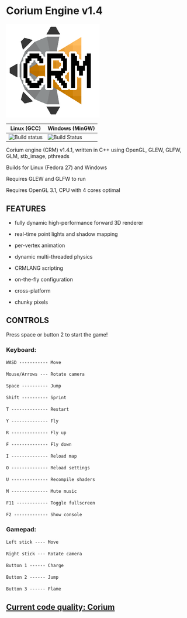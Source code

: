 # Corium Engine v1.4

<img src="https://raw.githubusercontent.com/Ronin748/Corium/master/gfx/misc/CRM_logo.png" width="256" height="256">

| Linux (GCC)  | Windows (MinGW) |
|-------------------------|-----------------|
| ![Build status](https://travis-ci.org/Ronin748/Corium.svg?branch=master) | ![Build Status](https://ci.appveyor.com/api/projects/status/wpo89490d1i0uv75?svg=true) |

Corium engine (CRM) v1.4.1, written in C++ using OpenGL,
GLEW, GLFW, GLM, stb_image, pthreads

Builds for Linux (Fedora 27) and Windows

Requires GLEW and GLFW to run

Requires OpenGL 3.1, CPU with 4 cores optimal

## FEATURES

- fully dynamic high-performance forward 3D renderer

- real-time point lights and shadow mapping

- per-vertex animation

- dynamic multi-threaded physics

- CRMLANG scripting

- on-the-fly configuration

- cross-platform

- chunky pixels

## CONTROLS

Press space or button 2 to start the game!

### Keyboard:

```
WASD ----------- Move

Mouse/Arrows --- Rotate camera

Space ---------- Jump

Shift ---------- Sprint

T -------------- Restart

Y -------------- Fly

R -------------- Fly up

F -------------- Fly down

I -------------- Reload map

O -------------- Reload settings

U -------------- Recompile shaders

M -------------- Mute music

F11 ------------ Toggle fullscreen

F2 ------------- Show console
```

### Gamepad:

```
Left stick ---- Move

Right stick --- Rotate camera

Button 1 ------ Charge

Button 2 ------ Jump

Button 3 ------ Flame
```

## [Current code quality: Corium](https://en.wikipedia.org/wiki/Corium_(nuclear_reactor))

